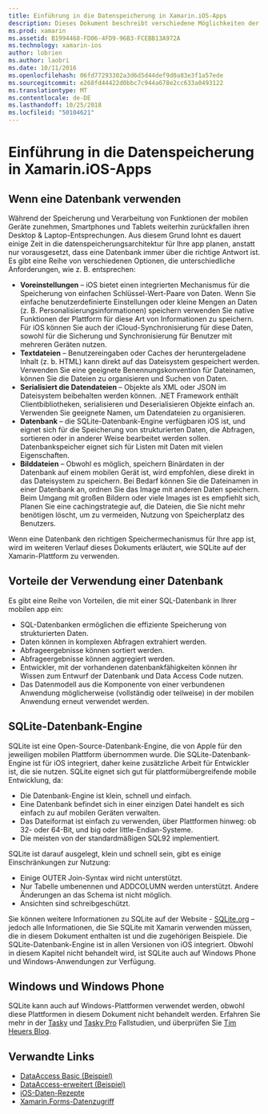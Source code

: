 ```yaml
---
title: Einführung in die Datenspeicherung in Xamarin.iOS-Apps
description: Dieses Dokument beschreibt verschiedene Möglichkeiten der Speicherung von Daten in einer Xamarin.iOS-Anwendung, und finden Sie ausführliche Informationen zu den Vorteilen von SQLite.
ms.prod: xamarin
ms.assetid: B1994468-FD06-4FD9-96B3-FCEBB13A972A
ms.technology: xamarin-ios
author: lobrien
ms.author: laobri
ms.date: 10/11/2016
ms.openlocfilehash: 06fd77293302a3d6d5d44def9d0a83e3f1a57ede
ms.sourcegitcommit: e268fd44422d0bbc7c944a678e2cc633a0493122
ms.translationtype: MT
ms.contentlocale: de-DE
ms.lasthandoff: 10/25/2018
ms.locfileid: "50104621"
---
```

# <a name="introduction-to-data-storage-in-xamarinios-apps"></a>Einführung in die Datenspeicherung in Xamarin.iOS-Apps

## <a name="when-to-use-a-database"></a>Wenn eine Datenbank verwenden

Während der Speicherung und Verarbeitung von Funktionen der mobilen Geräte zunehmen, Smartphones und Tablets weiterhin zurückfallen ihren Desktop &amp; Laptop-Entsprechungen. Aus diesem Grund lohnt es dauert einige Zeit in die datenspeicherungsarchitektur für Ihre app planen, anstatt nur vorausgesetzt, dass eine Datenbank immer über die richtige Antwort ist. Es gibt eine Reihe von verschiedenen Optionen, die unterschiedliche Anforderungen, wie z. B. entsprechen:

-  **Voreinstellungen** – iOS bietet einen integrierten Mechanismus für die Speicherung von einfachen Schlüssel-Wert-Paare von Daten. Wenn Sie einfache benutzerdefinierte Einstellungen oder kleine Mengen an Daten (z. B. Personalisierungsinformationen) speichern verwenden Sie native Funktionen der Plattform für diese Art von Informationen zu speichern. Für iOS können Sie auch der iCloud-Synchronisierung für diese Daten, sowohl für die Sicherung und Synchronisierung für Benutzer mit mehreren Geräten nutzen.
-  **Textdateien** – Benutzereingaben oder Caches der heruntergeladene Inhalt (z. b. HTML) kann direkt auf das Dateisystem gespeichert werden. Verwenden Sie eine geeignete Benennungskonvention für Dateinamen, können Sie die Dateien zu organisieren und Suchen von Daten.
-  **Serialisiert die Datendateien** – Objekte als XML oder JSON im Dateisystem beibehalten werden können. .NET Framework enthält Clientbibliotheken, serialisieren und Deserialisieren Objekte einfach an. Verwenden Sie geeignete Namen, um Datendateien zu organisieren.
-  **Datenbank** – die SQLite-Datenbank-Engine verfügbaren iOS ist, und eignet sich für die Speicherung von strukturierten Daten, die Abfragen, sortieren oder in anderer Weise bearbeitet werden sollen. Datenbankspeicher eignet sich für Listen mit Daten mit vielen Eigenschaften.
-  **Bilddateien** – Obwohl es möglich, speichern Binärdaten in der Datenbank auf einem mobilen Gerät ist, wird empfohlen, diese direkt in das Dateisystem zu speichern. Bei Bedarf können Sie die Dateinamen in einer Datenbank an, ordnen Sie das Image mit anderen Daten speichern. Beim Umgang mit großen Bildern oder viele Images ist es empfiehlt sich, Planen Sie eine cachingstrategie auf, die Dateien, die Sie nicht mehr benötigen löscht, um zu vermeiden, Nutzung von Speicherplatz des Benutzers.


Wenn eine Datenbank den richtigen Speichermechanismus für Ihre app ist, wird im weiteren Verlauf dieses Dokuments erläutert, wie SQLite auf der Xamarin-Plattform zu verwenden.

## <a name="advantages-of-using-a-database"></a>Vorteile der Verwendung einer Datenbank

Es gibt eine Reihe von Vorteilen, die mit einer SQL-Datenbank in Ihrer mobilen app ein:

-  SQL-Datenbanken ermöglichen die effiziente Speicherung von strukturierten Daten.
-  Daten können in komplexen Abfragen extrahiert werden.
-  Abfrageergebnisse können sortiert werden.
-  Abfrageergebnisse können aggregiert werden.
-  Entwickler, mit der vorhandenen datenbankfähigkeiten können ihr Wissen zum Entwurf der Datenbank und Data Access Code nutzen.
-  Das Datenmodell aus die Komponente von einer verbundenen Anwendung möglicherweise (vollständig oder teilweise) in der mobilen Anwendung erneut verwendet werden.


## <a name="sqlite-database-engine"></a>SQLite-Datenbank-Engine

SQLite ist eine Open-Source-Datenbank-Engine, die von Apple für den jeweiligen mobilen Plattform übernommen wurde. Die SQLite-Datenbank-Engine ist für iOS integriert, daher keine zusätzliche Arbeit für Entwickler ist, die sie nutzen. SQLite eignet sich gut für plattformübergreifende mobile Entwicklung, da:

-  Die Datenbank-Engine ist klein, schnell und einfach.
-  Eine Datenbank befindet sich in einer einzigen Datei handelt es sich einfach zu auf mobilen Geräten verwalten.
-  Das Dateiformat ist einfach zu verwenden, über Plattformen hinweg: ob 32- oder 64-Bit, und big oder little-Endian-Systeme.
-  Die meisten von der standardmäßigen SQL92 implementiert.


SQLite ist darauf ausgelegt, klein und schnell sein, gibt es einige Einschränkungen zur Nutzung:

-  Einige OUTER Join-Syntax wird nicht unterstützt.
-  Nur Tabelle umbenennen und ADDCOLUMN werden unterstützt. Andere Änderungen an das Schema ist nicht möglich.
-  Ansichten sind schreibgeschützt.


Sie können weitere Informationen zu SQLite auf der Website - [SQLite.org](http://SQLite.org) – jedoch alle Informationen, die Sie SQLite mit Xamarin verwenden müssen, die in diesem Dokument enthalten ist und die zugehörigen Beispiele. Die SQLite-Datenbank-Engine ist in allen Versionen von iOS integriert.
Obwohl in diesem Kapitel nicht behandelt wird, ist SQLite auch auf Windows Phone und Windows-Anwendungen zur Verfügung.

## <a name="windows-and-windows-phone"></a>Windows und Windows Phone

SQLite kann auch auf Windows-Plattformen verwendet werden, obwohl diese Plattformen in diesem Dokument nicht behandelt werden.
Erfahren Sie mehr in der [Tasky](~/cross-platform/app-fundamentals/building-cross-platform-applications/case-study-tasky.md) und [Tasky Pro](http://docs.xamarin.com/guides/cross-platform/application_fundamentals/building_cross_platform_applications/case_study%3A_tasky) Fallstudien, und überprüfen Sie [Tim Heuers Blog](http://timheuer.com/blog/archive/2012/06/28/seeding-your-metro-style-app-with-sqlite-database.aspx).



## <a name="related-links"></a>Verwandte Links

- [DataAccess Basic (Beispiel)](https://github.com/xamarin/mobile-samples/tree/master/DataAccess/Basic)
- [DataAccess-erweitert (Beispiel)](https://github.com/xamarin/mobile-samples/tree/master/DataAccess/Advanced)
- [iOS-Daten-Rezepte](https://github.com/xamarin/recipes/tree/master/Recipes/ios/data/sqlite)
- [Xamarin.Forms-Datenzugriff](~/xamarin-forms/app-fundamentals/databases.md)
